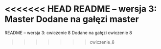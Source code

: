 <<<<<<< HEAD
README – wersja 3: Master
Dodane na gałęzi master
=======
README – wersja 3: cwiczenie 8
Dodane na gałęzi cwiczenie 8
>>>>>>> cwiczenie_8
